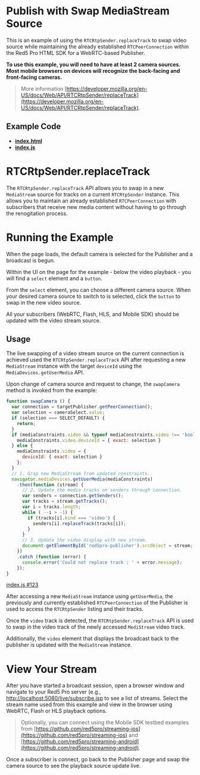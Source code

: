 # Publish with Swap MediaStream Source

This is an example of using the `RTCRtpSender.replaceTrack` to swap video source while maintaining the already established `RTCPeerConnection` within the Red5 Pro HTML SDK for a WebRTC-based Publisher.

**To use this example, you will need to have at least 2 camera sources. Most mobile browsers on devices will recognize the back-facing and front-facing cameras.**

> More information [https://developer.mozilla.org/en-US/docs/Web/API/RTCRtpSender/replaceTrack](https://developer.mozilla.org/en-US/docs/Web/API/RTCRtpSender/replaceTrack).

## Example Code
- **[index.html](index.html)**
- **[index.js](index.js)**

# RTCRtpSender.replaceTrack

The `RTCRtpSender.replaceTrack` API allows you to swap in a new `MediaStream` source for tracks on a current `RTCRtpSender` instance. This allows you to maintain an already established `RTCPeerConnection` with subscribers that receive new media content without having to go through the renogitation process.

# Running the Example

When the page loads, the default camera is selected for the Publisher and a broadcast is begun.

Within the UI on the page for the example - below the video playback - you will find a `select` element and a `button`.

From the `select` element, you can choose a different camera source. When your desired camera source to switch to is selected, click the `button` to swap in the new video source.

All your subscribers (WebRTC, Flash, HLS, and Mobile SDK) should be updated with the video stream source.

## Usage

The live swapping of a video stream source on the current connection is achieved used the `RTCRtpSender.replaceTrack` API after requesting a new `MediaStream` instance with the target `deviceId` using the `MediaDevices.getUserMedia` API.

Upon change of camera source and request to change, the `swapCamera` method is invoked from the example:

```js
function swapCamera () {
  var connection = targetPublisher.getPeerConnection();
  var selection = cameraSelect.value;
  if (selection === SELECT_DEFAULT) {
    return;
  }
  if (mediaConstraints.video && typeof mediaConstraints.video !== 'boolean') {
    mediaConstraints.video.deviceId = { exact: selection }
  } else {
    mediaConstraints.video = {
      deviceId: { exact: selection }
    };
  }
  // 1. Grap new MediaStream from updated constraints.
  navigator.mediaDevices.getUserMedia(mediaConstraints)
    .then(function (stream) {
      // 2. Update the media tracks on senders through connection.
      var senders = connection.getSenders();
      var tracks = stream.getTracks();
      var i = tracks.length;
      while ( --i > -1) {
        if (tracks[i].kind === 'video') {
          senders[i].replaceTrack(tracks[i]);
        }
      }
      // 3. Update the video display with new stream.
      document.getElementById('red5pro-publisher').srcObject = stream;
    })
    .catch (function (error) {
      console.error('Could not replace track : ' + error.message);
    });
}
```

[index.js #123](index.js#L123)

After accessing a new `MediaStream` instance using `getUserMedia`, the previously and currently established `RTCPeerConnection` of the Publisher is used to access the `RTCRtpSender` listing and their tracks.

Once the `video` track is detected, the `RTCRtpSender.replaceTrack` API is used to swap in the video track of the newly accessed `MediStream` video track.

Additionally, the `video` element that displays the broadcast back to the publisher is updated with the `MediaStream` instance.

# View Your Stream

After you have started a broadcast session, open a browser window and navigate to your Red5 Pro server (e.g., [http://localhost:5080/live/subscribe.jsp](http://localhost:5080/live/subscribe.jsp) to see a list of streams. Select the stream name used from this example and view in the browser using WebRTC, Flash or HLS playback options.

> Optionally, you can connect using the Mobile SDK testbed examples from [https://github.com/red5pro/streaming-ios](https://github.com/red5pro/streaming-ios) and [https://github.com/red5pro/streaming-android](https://github.com/red5pro/streaming-android).

Once a subscriber is connect, go back to the Publisher page and swap the camera source to see the playback source update live.
